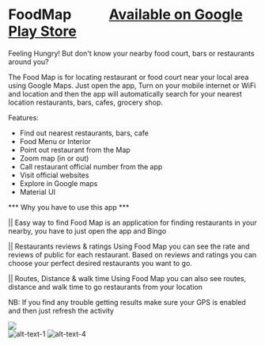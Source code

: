 # FoodMap  &emsp; &emsp; <a href="https://play.google.com/store/apps/details?id=com.nerdgeeks.foodmap&hl=en">Available on Google Play Store</a>
Feeling Hungry! But don't know your nearby food court, bars or restaurants around you?

The Food Map is for locating restaurant or food court near your local area using Google Maps. Just open the app, Turn on your mobile internet or WiFi and location and then the app will automatically search for your nearest location restaurants, bars, cafes, grocery shop.

Features:
- Find out nearest restaurants, bars, cafe
- Food Menu or Interior
- Point out restaurant from the Map
- Zoom map (in or out)
- Call restaurant official number from the app
- Visit official websites
- Explore in Google maps
- Material UI

*** Why you have to use this app ***

|| Easy way to find
Food Map is an application for finding restaurants in your nearby, you have to just open the app and Bingo

|| Restaurants reviews & ratings
Using Food Map you can see the rate and reviews of public for each restaurant. Based on reviews and ratings you can choose your perfect desired restaurants you want to go.

|| Routes, Distance & walk time
Using Food Map you can also see routes, distance and walk time to go restaurants from your location

NB: If you find any trouble getting results make sure your GPS is enabled and then just refresh the activity

<img src="https://lh3.googleusercontent.com/ezFHkAMBsdiENWGXa4Ueu-HuVKYYei-_3fcEzey8fLPsLnnJds1kZgVWRGhJjgsjx-o=w1366-h631"> <br>
![alt-text-1](https://lh3.googleusercontent.com/sC15ZuoBvHyxcdkiTHJLmQbJwVnBw34_SS0MlSar1xg4hnvQRP_MeUawI-POQ_yAoQLQ=w1366-h631 "Screenshot") 
![alt-text-4](https://lh3.googleusercontent.com/Cx9CabbnkTYv4N8C1L0mNd2GAg7IWEsTRj069CnEmwELbKdJgMRjOWGsL5JQUxyZnco=w1366-h631 "Screenshot")

